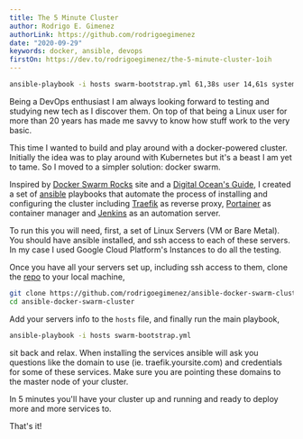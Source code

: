 ```yaml
---
title: The 5 Minute Cluster
author: Rodrigo E. Gimenez
authorLink: https://github.com/rodrigoegimenez
date: "2020-09-29"
keywords: docker, ansible, devops
firstOn: https://dev.to/rodrigoegimenez/the-5-minute-cluster-1oih
---
```


```bash
ansible-playbook -i hosts swarm-bootstrap.yml 61,38s user 14,61s system 25% cpu 5:00,57 total
```

Being a DevOps enthusiast I am always looking forward to testing and studying new tech as I discover them. On top of that being a Linux user for more than 20 years has made me savvy to know how stuff work to the very basic.

This time I wanted to build and play around with a docker-powered cluster. Initially the idea was to play around with Kubernetes but it's a beast I am yet to tame. So I moved to a simpler solution: docker swarm.

Inspired by [Docker Swarm Rocks](https://dockerswarm.rocks/) site and a [Digital Ocean's Guide](https://www.digitalocean.com/community/tutorials/how-to-create-a-kubernetes-cluster-using-kubeadm-on-ubuntu-18-04), I created a set of [ansible](https://github.com/ansible/ansible) playbooks that automate the process of installing and configuring the cluster including [Traefik](https://traefik.io/traefik/) as reverse proxy, [Portainer](https://www.portainer.io/) as container manager and [Jenkins](https://www.jenkins.io/) as an automation server.

To run this you will need, first, a set of Linux Servers (VM or Bare Metal). You should have ansible installed, and ssh access to each of these servers. In my case I used Google Cloud Platform's Instances to do all the testing.

Once you have all your servers set up, including ssh access to them, clone the [repo](https://github.com/rodrigoegimenez/ansible-docker-swarm-cluster) to your local machine,

```bash
git clone https://github.com/rodrigoegimenez/ansible-docker-swarm-cluster.git
cd ansible-docker-swarm-cluster
```

Add your servers info to the `hosts` file, and finally run the main playbook,

```bash
ansible-playbook -i hosts swarm-bootstrap.yml
```

sit back and relax. When installing the services ansible will ask you questions like the domain to use (ie. traefik.yoursite.com) and credentials for some of these services. Make sure you are pointing these domains to the master node of your cluster.

In 5 minutes you'll have your cluster up and running and ready to deploy more and more services to.

That's it!

<!-- <small><span>Photo by <a href="https://unsplash.com/@tumbao1949?utm_source=unsplash&amp;utm_medium=referral&amp;utm_content=creditCopyText">James Wainscoat</a> on <a href="https://unsplash.com/?utm_source=unsplash&amp;utm_medium=referral&amp;utm_content=creditCopyText">Unsplash</a></span></small> -->
